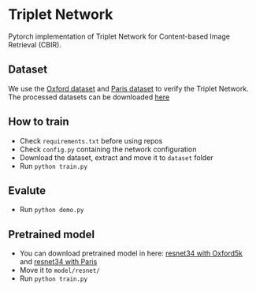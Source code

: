 # Triplet Network
Pytorch implementation of Triplet Network for Content-based Image Retrieval (CBIR).
## Dataset
We use the [Oxford dataset](https://www.robots.ox.ac.uk/~vgg/data/oxbuildings/) and [Paris dataset](https://www.robots.ox.ac.uk/~vgg/data/parisbuildings/) to verify the Triplet Network. The processed datasets can be downloaded [here](https://drive.google.com/file/d/1mrfchgX167GZZ4Wbk5ig8lcDRQy2eXsD/view?usp=sharing)
## How to train
* Check ```requirements.txt``` before using repos
* Check ```config.py``` containing the network configuration
* Download the dataset, extract and move it to ```dataset``` folder
* Run ```python train.py```
## Evalute
* Run ```python demo.py```
## Pretrained model
* You can download pretrained model in here: [resnet34 with Oxford5k](https://drive.google.com/file/d/1902WjolDw0Ch5qzTSzL8gbpqtGUjNYzn/view?usp=sharing) and [resnet34 with Paris](https://drive.google.com/file/d/1-DAbCuRwYQl_RELIcofmrc3b1VI5YZaa/view?usp=sharing)
* Move it to ```model/resnet/```
* Run ```python train.py```
